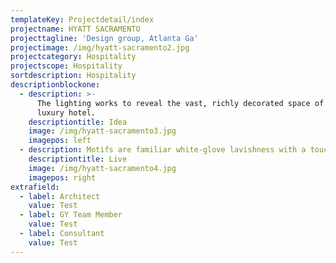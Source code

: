 ```yaml
---
templateKey: Projectdetail/index
projectname: HYATT SACRAMENTO
projecttagline: 'Design group, Atlanta Ga'
projectimage: /img/hyatt-sacramento2.jpg
projectcategory: Hospitality
projectscope: Hospitality
sortdescription: Hospitality
descriptionblockone:
  - description: >-
      The lighting works to reveal the vast, richly decorated space of the
      luxury hotel.
    descriptiontitle: Idea
    image: /img/hyatt-sacramento3.jpg
    imagepos: left
  - description: Motifs are familiar white-glove lavishness with a touch of futuristic awe.
    descriptiontitle: Live
    image: /img/hyatt-sacramento4.jpg
    imagepos: right
extrafield:
  - label: Architect
    value: Test
  - label: GY Team Member
    value: Test
  - label: Consultant
    value: Test
---
```


